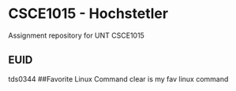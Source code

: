 # CSCE1015 - Hochstetler
Assignment repository for UNT CSCE1015
## EUID
tds0344
##Favorite Linux Command
clear is my fav linux command
